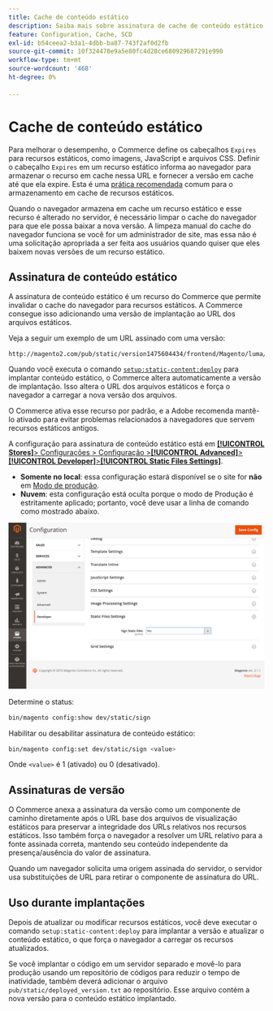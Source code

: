 ```yaml
---
title: Cache de conteúdo estático
description: Saiba mais sobre assinatura de cache de conteúdo estático e otimização de desempenho no Adobe Commerce. Descubra como ativar, desativar e configurar recursos de cache.
feature: Configuration, Cache, SCD
exl-id: b54ceea2-b3a1-4dbb-ba87-743f2af0d2fb
source-git-commit: 10f324478e9a5e80fc4d28ce680929687291e990
workflow-type: tm+mt
source-wordcount: '468'
ht-degree: 0%

---
```


# Cache de conteúdo estático

Para melhorar o desempenho, o Commerce define os cabeçalhos `Expires` para recursos estáticos, como imagens, JavaScript e arquivos CSS.
Definir o cabeçalho `Expires` em um recurso estático informa ao navegador para armazenar o recurso em cache nessa URL e fornecer a versão em cache até que ela expire.
Esta é uma [prática recomendada](https://developer.yahoo.com/performance/rules.html#expires=) comum para o armazenamento em cache de recursos estáticos.

Quando o navegador armazena em cache um recurso estático e esse recurso é alterado no servidor, é necessário limpar o cache do navegador para que ele possa baixar a nova versão.
A limpeza manual do cache do navegador funciona se você for um administrador de site, mas essa não é uma solicitação apropriada a ser feita aos usuários quando quiser que eles baixem novas versões de um recurso estático.

## Assinatura de conteúdo estático

A assinatura de conteúdo estático é um recurso do Commerce que permite invalidar o cache do navegador para recursos estáticos.
A Commerce consegue isso adicionando uma versão de implantação ao URL dos arquivos estáticos.

Veja a seguir um exemplo de um URL assinado com uma versão:

```
http://magento2.com/pub/static/version1475604434/frontend/Magento/luma/en_US/images/logo.svg
```

Quando você executa o comando [`setup:static-content:deploy`](../cli/static-view-file-deployment.md) para implantar conteúdo estático, o Commerce altera automaticamente a versão de implantação.
Isso altera o URL dos arquivos estáticos e força o navegador a carregar a nova versão dos arquivos.

O Commerce ativa esse recurso por padrão, e a Adobe recomenda mantê-lo ativado para evitar problemas relacionados a navegadores que servem recursos estáticos antigos.

A configuração para assinatura de conteúdo estático está em [**[!UICONTROL Stores]**> Configurações > Configuração >**[!UICONTROL Advanced]**>**[!UICONTROL Developer]**>**[!UICONTROL Static Files Settings]**](https://experienceleague.adobe.com/en/docs/commerce-admin/systems/tools/developer-tools#static-file-signatures).

- **Somente no local**: essa configuração estará disponível se o site for **não** em [Modo de produção](https://experienceleague.adobe.com/docs/commerce-operations/configuration-guide/setup/application-modes.html#production-mode).
- **Nuvem**: esta configuração está oculta porque o modo de Produção é estritamente aplicado; portanto, você deve usar a linha de comando como mostrado abaixo.

![Configurações de Arquivos Estáticos](../../assets/configuration/static-files-settings.png)

Determine o status:

```bash
bin/magento config:show dev/static/sign
```

Habilitar ou desabilitar assinatura de conteúdo estático:

```bash
bin/magento config:set dev/static/sign <value>
```

Onde `<value>` é 1 (ativado) ou 0 (desativado).

## Assinaturas de versão

O Commerce anexa a assinatura da versão como um componente de caminho diretamente após o URL base dos arquivos de visualização estáticos para preservar a integridade dos URLs relativos nos recursos estáticos.
Isso também força o navegador a resolver um URL relativo para a fonte assinada correta, mantendo seu conteúdo independente da presença/ausência do valor de assinatura.

Quando um navegador solicita uma origem assinada do servidor, o servidor usa substituições de URL para retirar o componente de assinatura do URL.

## Uso durante implantações

Depois de atualizar ou modificar recursos estáticos, você deve executar o comando `setup:static-content:deploy` para implantar a versão e atualizar o conteúdo estático, o que força o navegador a carregar os recursos atualizados.

Se você implantar o código em um servidor separado e movê-lo para produção usando um repositório de códigos para reduzir o tempo de inatividade, também deverá adicionar o arquivo `pub/static/deployed_version.txt` ao repositório.
Esse arquivo contém a nova versão para o conteúdo estático implantado.
